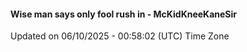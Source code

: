 #### Wise man says only fool rush in - McKidKneeKaneSir
Updated on 06/10/2025 - 00:58:02 (UTC) Time Zone
